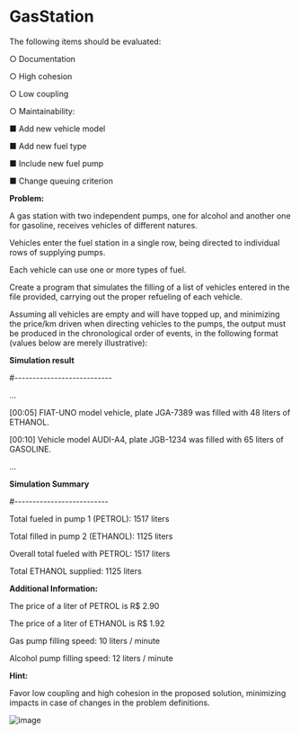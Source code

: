 # GasStation

The following items should be evaluated:

○ Documentation

○ High cohesion

○ Low coupling

○ Maintainability:

  ■ Add new vehicle model

  ■ Add new fuel type

  ■ Include new fuel pump

  ■ Change queuing criterion


**Problem:**

A gas station with two independent pumps, one for alcohol and another one for gasoline, receives vehicles of different natures. 

Vehicles enter the fuel station in a single row, being directed to individual rows of supplying pumps. 

Each vehicle can use one or more types of fuel.

Create a program that simulates the filling of a list of vehicles entered in the file provided, carrying out the proper refueling of each vehicle.

Assuming all vehicles are empty and will have topped up, and minimizing the price/km driven when directing vehicles to the pumps, the output must be produced in the chronological order of events, in the following
format (values below are merely illustrative):

**Simulation result**

#---------------------------

...

[00:05] FIAT-UNO model vehicle, plate JGA-7389 was filled with 48 liters of ETHANOL.

[00:10] Vehicle model AUDI-A4, plate JGB-1234 was filled with 65 liters of GASOLINE.

...

**Simulation Summary**

#--------------------------

Total fueled in pump 1 (PETROL): 1517 liters

Total filled in pump 2 (ETHANOL): 1125 liters

Overall total fueled with PETROL: 1517 liters

Total ETHANOL supplied: 1125 liters



**Additional Information:**

The price of a liter of PETROL is R$ 2.90

The price of a liter of ETHANOL is R$ 1.92

Gas pump filling speed: 10 liters / minute

Alcohol pump filling speed: 12 liters / minute



**Hint:** 

Favor low coupling and high cohesion in the proposed solution, minimizing impacts in case of changes in the problem definitions.

![image](https://user-images.githubusercontent.com/20522327/124470250-c4ef6b80-dd71-11eb-81b3-7ee7b6d5df76.png)

